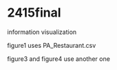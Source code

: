 # 2415final
information visualization

figure1 uses PA_Restaurant.csv

figure3 and figure4 use another one
